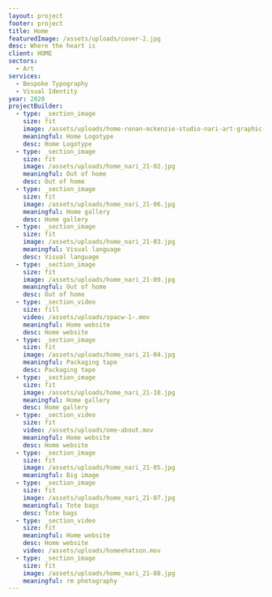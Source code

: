 ```yaml
---
layout: project
footer: project
title: Home
featuredImage: /assets/uploads/cover-2.jpg
desc: Where the heart is
client: HOME
sectors:
  - Art
services:
  - Bespoke Typography
  - Visual Identity
year: 2020
projectBuilder:
  - type: _section_image
    size: fit
    image: /assets/uploads/home-ronan-mckenzie-studio-nari-art-graphic-design-itsnicethat-11.gif
    meaningful: Home Logotype
    desc: Home Logotype
  - type: _section_image
    size: fit
    image: /assets/uploads/home_nari_21-02.jpg
    meaningful: Out of home
    desc: Out of home
  - type: _section_image
    size: fit
    image: /assets/uploads/home_nari_21-06.jpg
    meaningful: Home gallery
    desc: Home gallery
  - type: _section_image
    size: fit
    image: /assets/uploads/home_nari_21-03.jpg
    meaningful: Visual language
    desc: Visual language
  - type: _section_image
    size: fit
    image: /assets/uploads/home_nari_21-09.jpg
    meaningful: Out of home
    desc: Out of home
  - type: _section_video
    size: fill
    video: /assets/uploads/spacw-1-.mov
    meaningful: Home website
    desc: Home website
  - type: _section_image
    size: fit
    image: /assets/uploads/home_nari_21-04.jpg
    meaningful: Packaging tape
    desc: Packaging tape
  - type: _section_image
    size: fit
    image: /assets/uploads/home_nari_21-10.jpg
    meaningful: Home gallery
    desc: Home gallery
  - type: _section_video
    size: fit
    video: /assets/uploads/ome-about.mov
    meaningful: Home website
    desc: Home website
  - type: _section_image
    size: fit
    image: /assets/uploads/home_nari_21-05.jpg
    meaningful: Big image
  - type: _section_image
    size: fit
    image: /assets/uploads/home_nari_21-07.jpg
    meaningful: Tote bags
    desc: Tote bags
  - type: _section_video
    size: fit
    meaningful: Home website
    desc: Home website
    video: /assets/uploads/homeehatson.mov
  - type: _section_image
    size: fit
    image: /assets/uploads/home_nari_21-08.jpg
    meaningful: rm photography
---
```

